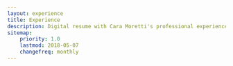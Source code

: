 ```yaml
---
layout: experience
title: Experience
description: Digital resume with Cara Moretti's professional experience.
sitemap:
    priority: 1.0
    lastmod: 2018-05-07
    changefreq: monthly
---
```

